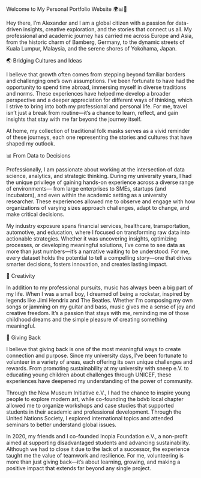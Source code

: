 Welcome to My Personal Portfolio Website 🌍📊🎸

Hey there, I’m Alexander and I am a global citizen with a passion for data-driven insights, creative exploration, and the stories that connect us all. My professional and academic journey has carried me across Europe and Asia, from the historic charm of Bamberg, Germany, to the dynamic streets of Kuala Lumpur, Malaysia, and the serene shores of Yokohama, Japan.

🌏 Bridging Cultures and Ideas

I believe that growth often comes from stepping beyond familiar borders and challenging one’s own assumptions. I’ve been fortunate to have had the opportunity to spend time abroad, immersing myself in diverse traditions and norms. These experiences have helped me develop a broader perspective and a deeper appreciation for different ways of thinking, which I strive to bring into both my professional and personal life. For me, travel isn’t just a break from routine—it’s a chance to learn, reflect, and gain insights that stay with me far beyond the journey itself.

At home, my collection of traditional folk masks serves as a vivid reminder of these journeys, each one representing the stories and cultures that have shaped my outlook.

📊 From Data to Decisions

Professionally, I am passionate about working at the intersection of data science, analytics, and strategic thinking. During my university years, I had the unique privilege of gaining hands-on experience across a diverse range of environments— from large enterprises to SMEs, startups (and incubators), and even within the academic setting as a university researcher. These experiences allowed me to observe and engage with how organizations of varying sizes approach challenges, adapt to change, and make critical decisions.

My industry exposure spans financial services, healthcare, transportation, automotive, and education, where I focused on transforming raw data into actionable strategies. Whether it was uncovering insights, optimizing processes, or developing meaningful solutions, I’ve come to see data as more than just numbers—it’s a narrative waiting to be understood. For me, every dataset holds the potential to tell a compelling story—one that drives smarter decisions, fosters innovation, and creates lasting impact.

🎸 Creativity

In addition to my professional pursuits, music has always been a big part of my life. When I was a small boy, I dreamed of being a rockstar, inspired by legends like Jimi Hendrix and The Beatles. Whether I’m composing my own songs or jamming on my guitar and bass, music gives me a sense of joy and creative freedom. It’s a passion that stays with me, reminding me of those childhood dreams and the simple pleasure of creating something meaningful.

💙 Giving Back

I believe that giving back is one of the most meaningful ways to create connection and purpose. Since my university days, I’ve been fortunate to volunteer in a variety of areas, each offering its own unique challenges and rewards. From promoting sustainability at my university with sneep e.V. to educating young children about challenges through UNICEF, these experiences have deepened my understanding of the power of community.

Through the New Museum Initiative e.V., I had the chance to inspire young people to explore modern art, while co-founding the bdvb local chapter allowed me to organize workshops and case studies that supported students in their academic and professional development. Through the United Nations Society, I explored international topics and attended seminars to better understand global issues.

In 2020, my friends and I co-founded Inopia Foundation e.V., a non-profit aimed at supporting disadvantaged students and advancing sustainability. Although we had to close it due to the lack of a successor, the experience taught me the value of teamwork and resilience. For me, volunteering is more than just giving back—it’s about learning, growing, and making a positive impact that extends far beyond any single project.
